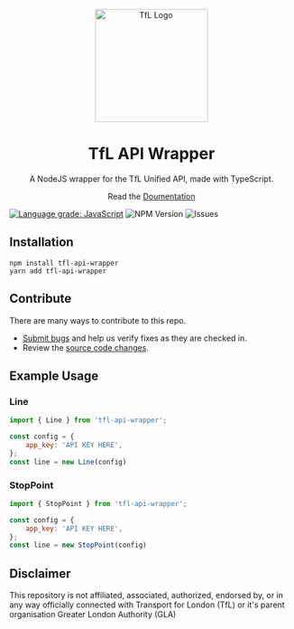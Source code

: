<p align="center">
    <img width="200" src="https://blog.tfl.gov.uk/wp-content/uploads/2018/05/cropped-logo_roundel-2.png" alt="TfL Logo">
    <h1 align="center">TfL API Wrapper</h1>
    <p align="center">A NodeJS wrapper for the TfL Unified API, made with TypeScript.</p>
    <p align="center">Read the <a href="https://tfldoc.dparture.cc/">Doumentation</a></p>
</p>

[![Language grade: JavaScript](https://img.shields.io/lgtm/grade/javascript/g/ZackaryH8/tfl-api-wrapper.svg?logo=lgtm&logoWidth=18)](https://lgtm.com/projects/g/ZackaryH8/tfl-api-wrapper/context:javascript)
![NPM Version](https://img.shields.io/npm/v/tfl-api-wrapper)
![Issues](https://img.shields.io/github/issues/ZackaryH8/tfl-api-wrapper)

## Installation
```
npm install tfl-api-wrapper
yarn add tfl-api-wrapper
```

## Contribute

There are many ways to contribute to this repo.
* [Submit bugs](https://github.com/ZackaryH8/tfl-api-wrapper/issues) and help us verify fixes as they are checked in.
* Review the [source code changes](https://github.com/ZackaryH8/tfl-api-wrapper/pulls).

## Example Usage

### Line
```js
import { Line } from 'tfl-api-wrapper';

const config = {
    app_key: 'API KEY HERE',
};
const line = new Line(config)
```

### StopPoint

```js
import { StopPoint } from 'tfl-api-wrapper';

const config = {
    app_key: 'API KEY HERE',
};
const line = new StopPoint(config)
```

## Disclaimer
This repository is not affiliated, associated, authorized, endorsed by, or in any way officially connected with Transport for London (TfL) or it's parent organisation Greater London Authority (GLA)
